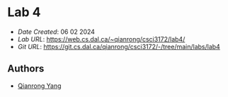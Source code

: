 # Lab 4

* *Date Created*: 06 02 2024
* *Lab URL*: <https://web.cs.dal.ca/~qianrong/csci3172/lab4/>
* *Git URL*: <https://git.cs.dal.ca/qianrong/csci3172/-/tree/main/labs/lab4>



## Authors

* [Qianrong Yang](qn286799@dal.ca) 


